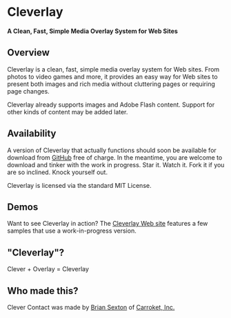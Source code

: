 # Cleverlay

**A Clean, Fast, Simple Media Overlay System for Web Sites**

## Overview

Cleverlay is a clean, fast, simple media overlay system for Web sites. From photos to video games and more, it provides an easy way for Web sites to present both images and rich media without cluttering pages or requiring page changes.

Cleverlay already supports images and Adobe Flash content. Support for other kinds of content may be added later.

## Availability

A version of Cleverlay that actually functions should soon be available for download from [GitHub](https://github.com/carroket/cleverlay) free of charge. In the meantime, you are welcome to download and tinker with the work in progress. Star it. Watch it. Fork it if you are so inclined. Knock yourself out.

Cleverlay is licensed via the standard MIT License.

## Demos

Want to see Cleverlay in action? The [Cleverlay Web site](http://cleverlay.com/) features a few samples that use a work-in-progress version.

## "Cleverlay"?

Clever + Overlay = Cleverlay

## Who made this?

Clever Contact was made by [Brian Sexton](http://briansexton.com/) of [Carroket, Inc.](http://carroket.com/)

